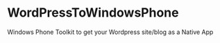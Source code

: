 WordPressToWindowsPhone
=======================

Windows Phone Toolkit to get your Wordpress site/blog as a Native App
